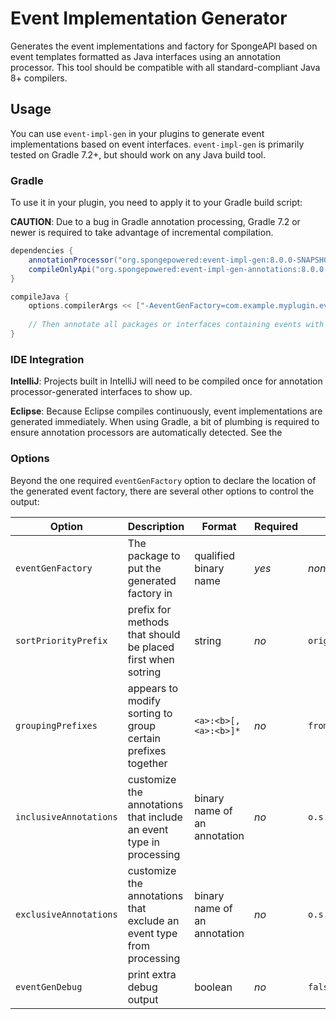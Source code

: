# Event Implementation Generator

Generates the event implementations and factory for SpongeAPI based on event
templates formatted as Java interfaces using an annotation processor. This tool should be compatible with all standard-compliant Java 8+ compilers.

## Usage
You can use `event-impl-gen` in your plugins to generate event implementations based on event interfaces. `event-impl-gen` is primarily tested on 
Gradle 7.2+, but should work on any Java build tool.

### Gradle
To use it in your plugin, you need to apply it to your Gradle build script:

**CAUTION**: Due to a bug in Gradle annotation processing, Gradle 7.2 or newer is required to take advantage of incremental compilation.

```gradle
dependencies {
    annotationProcessor("org.spongepowered:event-impl-gen:8.0.0-SNAPSHOT")
    compileOnlyApi("org.spongepowered:event-impl-gen-annotations:8.0.0-SNAPSHOT")
}

compileJava {
    options.compilerArgs << ["-AeventGenFactory=com.example.myplugin.event.factory.MyPluginEventFactory"]
    
    // Then annotate all packages or interfaces containing events with @GenerateFactoryMethod
}
```

### IDE Integration

**IntelliJ**: Projects built in IntelliJ will need to be compiled once for annotation processor-generated interfaces to show up.

**Eclipse**: Because Eclipse compiles continuously, event implementations are generated immediately. When using Gradle, a bit of plumbing is 
required to ensure annotation processors are automatically detected. See the 


### Options

Beyond the one required `eventGenFactory` option to declare the location of the generated event factory, there are several other options to 
control the output:

| Option | Description | Format | Required | Default Value |
|------- | ----------- | ------ | -------- | ------------- |
| `eventGenFactory` | The package to put the generated factory in | qualified binary name | *yes* | *none* |
| `sortPriorityPrefix` | prefix for methods that should be placed first when sotring | string | *no* | `original` |
| `groupingPrefixes` | appears to modify sorting to group certain prefixes together | `<a>:<b>[,<a>:<b>]*` | *no* | `from:to` |
| `inclusiveAnnotations` | customize the annotations that include an event type  in processing | binary name of an annotation | *no* | `o.s.a.u.a.e.GenerateFactoryMethod` |
| `exclusiveAnnotations` | customize the annotations that exclude an event type from processing | binary name of an annotation | *no* | `o.s.a.u.a.e.GenerateFactoryMethod` |
| `eventGenDebug` | print extra debug output | boolean | *no* | `false` |

